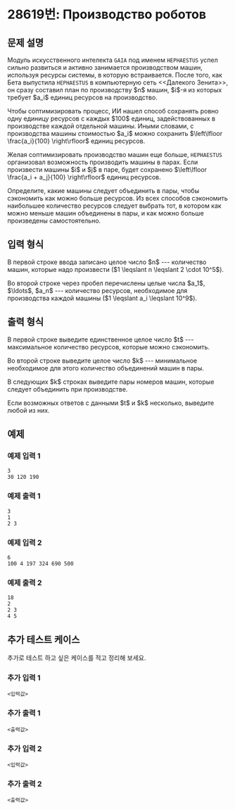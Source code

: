 # 28619번: Производство роботов

## 문제 설명


<p>Модуль искусственного интелекта <code>GAIA</code> под именем <code>HEPHAESTUS</code> успел сильно развиться и активно занимается производством машин, используя ресурсы системы, в которую встраивается. После того, как Бета выпустила <code>HEPHAESTUS</code> в компьютерную сеть &lt;&lt;Далекого Зенита&gt;&gt;, он сразу составил план по производству $n$ машин, $i$-я из которых требует $a_i$ единиц ресурсов на производство.</p>

<p>Чтобы соптимизировать процесс, ИИ нашел способ сохранять ровно одну единицу ресурсов с каждых $100$ единиц, задействованных в производстве каждой отдельной машины. Иными словами, с производства машины стоимостью $a_i$ можно сохранить $\left\lfloor \frac{a_i}{100} \right\rfloor$ единиц ресурсов.</p>

<p>Желая соптимизировать производство машин еще больше, <code>HEPHAESTUS</code> организовал возможность производить машины в парах. Если произвести машины $i$ и $j$ в паре, будет сохранено $\left\lfloor \frac{a_i + a_j}{100} \right\rfloor$ единиц ресурсов.</p>

<p>Определите, какие машины следует объединить в пары, чтобы сэкономить как можно больше ресурсов. Из всех способов сэкономить наибольшее количество ресурсов следует выбрать тот, в котором как можно меньше машин объединены в пары, и как можно больше произведены самостоятельно.</p>



## 입력 형식


<p>В первой строке ввода записано целое число $n$ --- количество машин, которые надо произвести ($1 \leqslant n \leqslant 2 \cdot 10^5$).</p>

<p>Во второй строке через пробел перечислены целые числа $a_1$, $\ldots$, $a_n$ --- количество ресурсов, необходимое для производства каждой машины ($1 \leqslant a_i \leqslant 10^9$).</p>



## 출력 형식


<p>В первой строке выведите единственное целое число $t$ --- максимальное количество ресурсов, которые можно сэкономить.</p>

<p>Во второй строке выведите целое число $k$ --- минимальное необходимое для этого количество объединений машин в пары.</p>

<p>В следующих $k$ строках выведите пары номеров машин, которые следует объединить при производстве.</p>

<p>Если возможных ответов с данными $t$ и $k$ несколько, выведите любой из них.</p>



## 예제

### 예제 입력 1

```
3
30 120 190

```

### 예제 출력 1

```
3
1
2 3

```
          

### 예제 입력 2

```
6
100 4 197 324 690 500

```

### 예제 출력 2

```
18
2
2 3
4 5

```
          




## 추가 테스트 케이스

추가로 테스트 하고 싶은 케이스를 적고 정리해 보세요.

### 추가 입력 1

```
<입력값>
```

### 추가 출력 1

```
<출력값>
```

### 추가 입력 2

```
<입력값>
```

### 추가 출력 2

```
<출력값>
```
  
